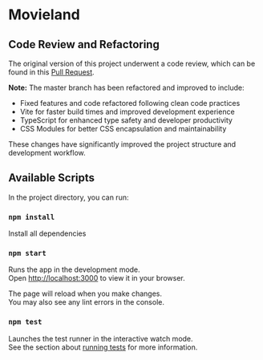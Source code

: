 # Movieland

## Code Review and Refactoring

The original version of this project underwent a code review, which can be found in this [Pull Request](https://github.com/rpabon/movieland/pull/2).

**Note:** The master branch has been refactored and improved to include:

- Fixed features and code refactored following clean code practices
- Vite for faster build times and improved development experience
- TypeScript for enhanced type safety and developer productivity
- CSS Modules for better CSS encapsulation and maintainability

These changes have significantly improved the project structure and development workflow.

## Available Scripts

In the project directory, you can run:

### `npm install`

Install all dependencies

### `npm start`

Runs the app in the development mode.\
Open [http://localhost:3000](http://localhost:3000) to view it in your browser.

The page will reload when you make changes.\
You may also see any lint errors in the console.

### `npm test`

Launches the test runner in the interactive watch mode.\
See the section about [running tests](https://facebook.github.io/create-react-app/docs/running-tests) for more information.
